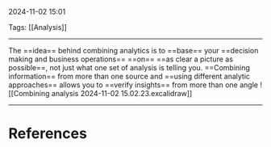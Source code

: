 2024-11-02 15:01

Tags: [[Analysis]]

---

The ==idea== behind combining analytics is to ==base== your ==decision making and business operations== ==on== ==as clear a picture as possible==, not just what one set of analysis is telling you. ==Combining information== from more than one source and ==using different analytic approaches== allows you to ==verify insights== from more than one angle
![[Combining analysis 2024-11-02 15.02.23.excalidraw]]

---
# References
